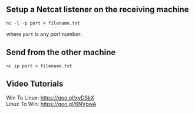 ## Setup a Netcat listener on the receiving machine

`nc -l -p port > filename.txt`

where `port` is any port number.

## Send from the other machine

`nc ip port < filename.txt`

## Video Tutorials

Win To Linux: https://goo.gl/xyDSkX <br>
Linux To Win: https://goo.gl/6NVpwA

